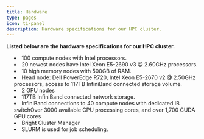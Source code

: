 ```yaml
---
title: Hardware
type: pages
icon: ti-panel
description: Hardware specifications for our HPC cluster.
---
```


**Listed below are the hardware specifications for our HPC cluster.**

<li style="PADDING-LEFT:20px">100 compute nodes with Intel processors.</li>
<li style="PADDING-LEFT:20px">20 newest nodes have Intel Xeon E5-2690 v3 @ 2.60GHz processors.</li>
<li style="PADDING-LEFT:20px">10 high memory nodes with 500GB of RAM.</li>
<li style="PADDING-LEFT:20px">Head node: Dell PowerEdge R720, Intel Xeon E5-2670 v2 @ 2.50GHz processors, access to 117TB InfiniBand connected storage volume.</li>
<li style="PADDING-LEFT:20px">2 GPU nodes</li>
<li style="PADDING-LEFT:20px">117TB InfiniBand connected network storage.</li>
<li style="PADDING-LEFT:20px">InfiniBand connections to 40 compute nodes with dedicated IB switchOver 3000 available CPU processing cores, and over 1,700 CUDA GPU cores</li>
<li style="PADDING-LEFT:20px">Bright Cluster Manager</li>
<li style="PADDING-LEFT:20px">SLURM is used for job scheduling.</li>
